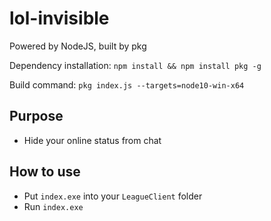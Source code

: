 # lol-invisible

Powered by NodeJS, built by pkg

Dependency installation: `npm install && npm install pkg -g`

Build command: `pkg index.js --targets=node10-win-x64`

## Purpose
- Hide your online status from chat

## How to use
- Put `index.exe` into your `LeagueClient` folder
- Run `index.exe`

